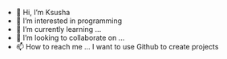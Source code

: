 - 👋 Hi, I’m Ksusha
- 👀 I’m interested in programming
- 🌱 I’m currently learning ...
- 💞️ I’m looking to collaborate on ...
- 📫 How to reach me ...
I want to use Github to create projects
<!---
ksksn/ksksn is a ✨ special ✨ repository because its `README.md` (this file) appears on your GitHub profile.
You can click the Preview link to take a look at your changes.
--->
